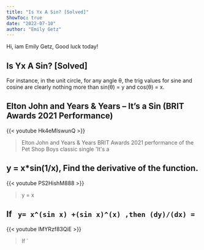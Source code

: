 ```yaml
---
title: "Is Yx A Sin? [Solved]"
ShowToc: true 
date: "2022-07-10"
author: "Emily Getz" 
---
```


Hi, iam Emily Getz, Good luck today!
## Is Yx A Sin? [Solved]
For instance, in the unit circle, for any angle θ, the trig values for sine and cosine are clearly nothing more than sin(θ) = y and cos(θ) = x.

## Elton John and Years & Years – It’s a Sin (BRIT Awards 2021 Performance)
{{< youtube Hk4eMIswunQ >}}
>Elton John and Years & Years BRIT Awards 2021 performance of the Pet Shop Boys classic single 'It's a 

## y = x*sin(1/x), Find the derivative of the function.
{{< youtube PS2HishM888 >}}
>y = x

## If ` y= x^(sin x) +(sin x)^(x) ,then (dy)/(dx) =`
{{< youtube lMYRzf83QiE >}}
>If ` 

